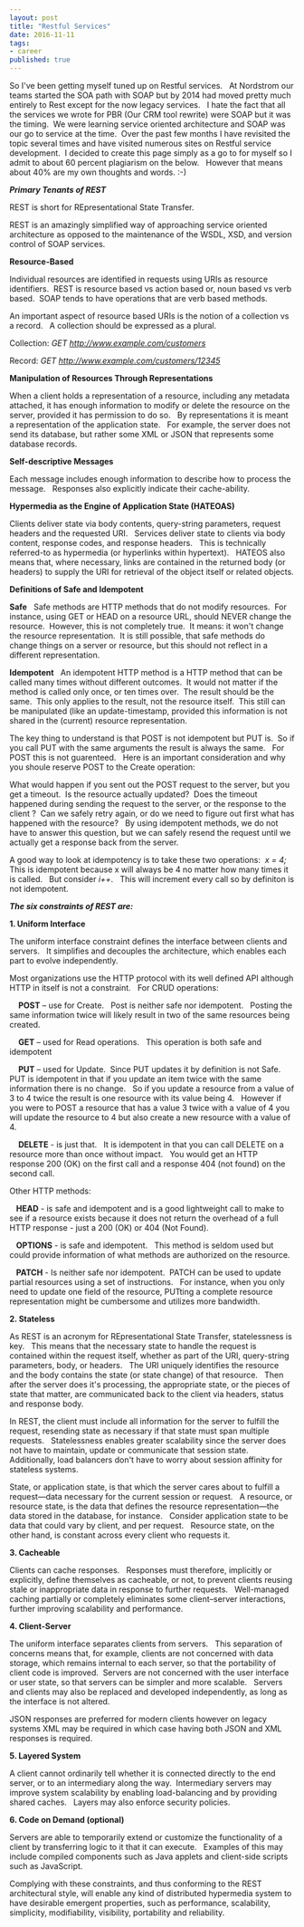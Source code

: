 ```yaml
---  
layout: post  
title: "Restful Services"  
date: 2016-11-11  
tags:  
- career  
published: true  
--- 
```

So I've been getting myself tuned up on Restful services. &nbsp;  At Nordstrom our teams started the SOA path with SOAP but by 2014 had moved pretty much entirely to Rest except for the now legacy services.  &nbsp; I hate the fact that all the services we wrote for PBR (Our CRM tool rewrite) were SOAP but it was the timing.  &nbsp;We were learning service oriented architecture and SOAP was our go to service at the time.  &nbsp;Over the past few months I have revisited the topic several times and have visited numerous sites on Restful service development.    &nbsp;I decided to create this page simply as a go to for myself so I admit to about 60 percent plagiarism on the below.  &nbsp; However that means about 40% are my own thoughts and words. :-) 

***Primary Tenants of REST***

REST is short for REpresentational State Transfer.

REST is an amazingly simplified way of approaching service oriented architecture as opposed to the maintenance of the WSDL, XSD, and version control of SOAP services. 

**Resource-Based** 

Individual resources are identified in requests using URIs as resource identifiers.  &nbsp;REST is resource based vs action based or, noun based vs verb based.  &nbsp;SOAP tends to have operations that are verb based methods. 

An important aspect of resource based URIs is the notion of a collection vs a record.  &nbsp; A collection should be expressed as a plural.

Collection: *GET http://www.example.com/customers*

Record:     *GET http://www.example.com/customers/12345*

**Manipulation of Resources Through Representations**

When a client holds a representation of a resource, including any metadata attached, it has enough information to modify or delete the resource on the server, provided it has permission to do so.  &nbsp; By representations it is meant a representation of the application state.  &nbsp; For example, the server does not send its database, but rather some XML or JSON that represents some database records.

**Self-descriptive Messages** 

Each message includes enough information to describe how to process the message. &nbsp; Responses also explicitly indicate their cache-ability. 

**Hypermedia as the Engine of Application State (HATEOAS)** 

Clients deliver state via body contents, query-string parameters, request headers and the requested URI. &nbsp; Services deliver state to clients via body content, response codes, and response headers. &nbsp; This is technically referred-to as hypermedia (or hyperlinks within hypertext). &nbsp;  HATEOS also means that, where necessary, links are contained in the returned body (or headers) to supply the URI for retrieval of the object itself or related objects.

**Definitions of Safe and Idempotent**

**Safe** &nbsp;&nbsp;Safe methods are HTTP methods that do not modify resources.&nbsp; For instance, using GET or HEAD on a resource URL, should NEVER change the resource.&nbsp; However, this is not completely true.&nbsp; It means: it won't change the resource representation.&nbsp; It is still possible, that safe methods do change things on a server or resource, but this should not reflect in a different representation.

**Idempotent** &nbsp;&nbsp;An idempotent HTTP method is a HTTP method that can be called many times without different outcomes.&nbsp; It would not matter if the method is called only once, or ten times over.&nbsp; The result should be the same. &nbsp;This only applies to the result, not the resource itself.&nbsp; This still can be manipulated (like an update-timestamp, provided this information is not shared in the (current) resource representation.

The key thing to understand is that POST is not idempotent but PUT is.  &nbsp;So if you call PUT with the same arguments the result is always the same. &nbsp; For POST this is not guarenteed. &nbsp; Here is an important consideration and why you shoule reserve POST to the Create operation: 

What would happen if you sent out the POST request to the server, but you get a timeout.&nbsp; Is the resource actually updated?&nbsp; Does the timeout happened during sending the request to the server, or the response to the client ?&nbsp; Can we safely retry again, or do we need to figure out first what has happened with the resource? &nbsp; By using idempotent methods, we do not have to answer this question, but we can safely resend the request until we actually get a response back from the server.

A good way to look at idempotency is to take these two operations:&nbsp; *x = 4;*  &nbsp;  This is idempotent because x will always be 4 no matter how many times it is called. &nbsp; But consider *i++*. &nbsp;  This will increment every call so by definiton is not idempotent.

***The six constraints of REST are:***

**1.   Uniform Interface**

The uniform interface constraint defines the interface between clients and servers. &nbsp; It simplifies and decouples the architecture, which enables each part to evolve independently. 

Most organizations use the HTTP protocol with its well defined API although HTTP in itself is not a constraint. &nbsp;  For CRUD operations: 

 &nbsp; &nbsp;  **POST** – use for Create.  &nbsp; Post is neither safe nor idempotent.  &nbsp; Posting the same information twice will likely result in two of the same resources being created. 
  
 &nbsp; &nbsp;  **GET** – used for Read operations. &nbsp;  This operation is both safe and idempotent 
  
 &nbsp; &nbsp;  **PUT** – used for Update. &nbsp;Since PUT updates it by definition is not Safe. &nbsp;  PUT is idempotent in that if you update an item twice with the same information there is no change.  &nbsp; So if you update a resource from a value of 3 to 4 twice the result is one resource with its value being 4. &nbsp;  However if you were to POST a resource that has a value 3 twice with a value of 4 you will update the resource to 4 but also create a new resource with a value of 4. 
  
 &nbsp; &nbsp; **DELETE** - is just that.  &nbsp; It is idempotent in that you can call DELETE on a resource more than once without impact.  &nbsp; You would get an HTTP response 200 (OK) on the first call and a response 404 (not found) on the second call. 
  
Other HTTP methods:

 &nbsp; &nbsp;**HEAD** - is safe and idempotent and is a good lightweight call to make to see if a resource exists because it does not return the overhead of a full HTTP response - just a 200 (OK) or 404 (Not Found).

 &nbsp; &nbsp;**OPTIONS** - is safe and idempotent. &nbsp; This method is seldom used but could provide information of what methods are authorized on the resource.

 &nbsp; &nbsp;**PATCH** - Is neither safe nor idempotent.   &nbsp;PATCH can be used to update partial resources using a set of instructions. &nbsp; For instance, when you only need to update one field of the resource, PUTting a complete resource representation might be cumbersome and utilizes more bandwidth.
  
**2.   Stateless**

As REST is an acronym for REpresentational State Transfer, statelessness is key. &nbsp;  This means that the necessary state to handle the request is contained within the request itself, whether as part of the URI, query-string parameters, body, or headers. &nbsp; The URI uniquely identifies the resource and the body contains the state (or state change) of that resource. &nbsp; Then after the server does it's processing, the appropriate state, or the pieces of state that matter, are communicated back to the client via headers, status and response body.

In REST, the client must include all information for the server to fulfill the request, resending state as necessary if that state must span multiple requests. &nbsp; Statelessness enables greater scalability since the server does not have to maintain, update or communicate that session state. &nbsp; Additionally, load balancers don't have to worry about session affinity for stateless systems. 

State, or application state, is that which the server cares about to fulfill a request—data necessary for the current session or request. &nbsp; A resource, or resource state, is the data that defines the resource representation—the data stored in the database, for instance. &nbsp; Consider application state to be data that could vary by client, and per request. &nbsp; Resource state, on the other hand, is constant across every client who requests it.

**3.   Cacheable**

Clients can cache responses. &nbsp; Responses must therefore, implicitly or explicitly, define themselves as cacheable, or not, to prevent clients reusing stale or inappropriate data in response to further requests. &nbsp; Well-managed caching partially or completely eliminates some client–server interactions, further improving scalability and performance.

**4.    Client-Server**

The uniform interface separates clients from servers. &nbsp; This separation of concerns means that, for example, clients are not concerned with data storage, which remains internal to each server, so that the portability of client code is improved.  &nbsp;Servers are not concerned with the user interface or user state, so that servers can be simpler and more scalable. &nbsp; Servers and clients may also be replaced and developed independently, as long as the interface is not altered.

JSON responses are preferred for modern clients however on legacy systems XML may be required in which case having both JSON and XML responses is required.

**5.   Layered System** 

A client cannot ordinarily tell whether it is connected directly to the end server, or to an intermediary along the way.  &nbsp;Intermediary servers may improve system scalability by enabling load-balancing and by providing shared caches. &nbsp; Layers may also enforce security policies.

**6.  Code on Demand (optional)**

Servers are able to temporarily extend or customize the functionality of a client by transferring logic to it that it can execute. &nbsp; Examples of this may include compiled components such as Java applets and client-side scripts such as JavaScript.

Complying with these constraints, and thus conforming to the REST architectural style, will enable any kind of distributed hypermedia system to have desirable emergent properties, such as performance, scalability, simplicity, modifiability, visibility, portability and reliability. 
